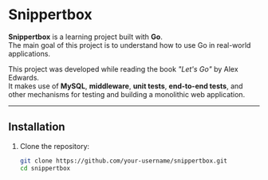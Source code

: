 # Snippertbox

**Snippertbox** is a learning project built with **Go**.  
The main goal of this project is to understand how to use Go in real-world applications.  

This project was developed while reading the book *"Let's Go"* by Alex Edwards.  
It makes use of **MySQL**, **middleware**, **unit tests**, **end-to-end tests**, and other mechanisms for testing and building a monolithic web application.

---

## Installation

1. Clone the repository:
   ```bash
   git clone https://github.com/your-username/snippertbox.git
   cd snippertbox
